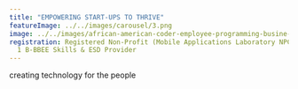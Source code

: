 ```yaml
---
title: "EMPOWERING START-UPS TO THRIVE"
featureImage: ../../images/carousel/3.png
image: ../../images/african-american-coder-employee-programming-busine-2021-12-09-02-41-56-utc.jpg.jpg
registration: Registered Non-Profit (Mobile Applications Laboratory NPC) & Level
  1 B-BBEE Skills & ESD Provider
---
```

creating technology for the people